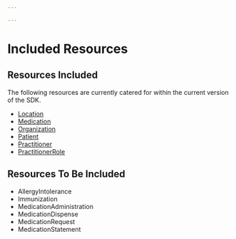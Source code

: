 ```yaml
---

---
```


# Included Resources

## Resources Included

The following resources are currently catered for within the current version of the SDK.

- [Location](/docs/resources/res-location)
- [Medication](/docs/resources/res-medication)
- [Organization](/docs/resources/res-organization)
- [Patient](/docs/resources/res-patient)
- [Practitioner](/docs/resources/res-practitioner)
- [PractitionerRole](/docs/resources/res-practitionerRole)
  
## Resources To Be Included

- AllergyIntolerance 
- Immunization
- MedicationAdministration 
- MedicationDispense 
- MedicationRequest 
- MedicationStatement 


